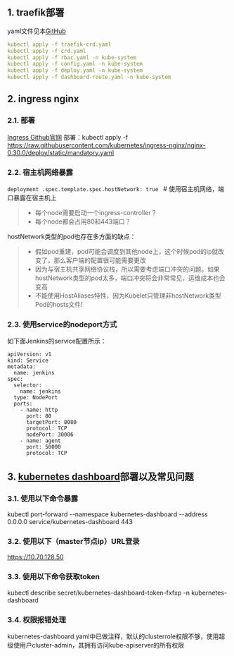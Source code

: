 ## 1. traefik部署
yaml文件见本[GitHub](https://github.com/NoviceZeng/k8s/tree/main/trafik_deployment)

```yaml
kubectl apply -f traefik-crd.yaml
kubectl apply -f crd.yaml
kubectl apply -f rbac.yaml -n kube-system
kubectl apply -f config.yaml -n kube-system
kubectl apply -f deploy.yaml -n kube-system
kubectl apply -f dashboard-route.yaml -n kube-system
```

## 2. ingress nginx 
### 2.1. 部署
[Ingress Github官网](https://github.com/kubernetes/ingress-nginx)
部署：kubectl apply -f https://raw.githubusercontent.com/kubernetes/ingress-nginx/nginx-0.30.0/deploy/static/mandatory.yaml

### 2.2. 宿主机网络暴露
```deployment .spec.template.spec.hostNetwork: true ``` # 使用宿主机网络，端口暴露在宿主机上
> * 每个node需要启动一个ingress-controller？
> * 每个node都会占用80和443端口？

hostNetwork类型的pod也存在多方面的缺点：
> * 假如pod重建，pod可能会调度到其他node上，这个时候pod的ip就改变了，那么客户端的配置很可能需要更改
> * 因为与宿主机共享网络协议栈，所以需要考虑端口冲突的问题。如果hostNetwork类型的pod太多，端口冲突将会非常常见，运维成本也会变高
> * 不能使用HostAliases特性，因为Kubelet只管理非hostNetwork类型Pod的hosts文件!

### 2.3. 使用service的nodeport方式
如下面Jenkins的service配置所示：
```
apiVersion: v1
kind: Service
metadata:
  name: jenkins
spec:
  selector:
    name: jenkins
  type: NodePort
  ports:
    - name: http
      port: 80
      targetPort: 8080
      protocol: TCP
      nodePort: 30006
    - name: agent
      port: 50000
      protocol: TCP
```

## 3. [kubernetes dashboard](https://github.com/kubernetes/dashboard)部署以及常见问题
### 3.1. 使用以下命令暴露
kubectl port-forward --namespace kubernetes-dashboard --address 0.0.0.0 service/kubernetes-dashboard 443

### 3.2. 使用以下（master节点ip）URL登录
https://10.70.128.50

### 3.3. 使用以下命令获取token
kubectl describe secret/kubernetes-dashboard-token-fxfxp -n kubernetes-dashboard

### 3.4. 权限报错处理
kubernetes-dashboard.yaml中已做注释，默认的clusterrole权限不够，使用超级使用户cluster-admin，其拥有访问kube-apiserver的所有权限

